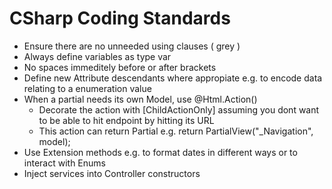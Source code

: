 # CSharp Coding Standards

* Ensure there are no unneeded using clauses ( grey )
* Always define variables as type var
* No spaces immeditely before or after brackets
* Define new Attribute descendants where appropiate e.g. to encode data relating to a enumeration value
* When a partial needs its own Model, use @Html.Action()
	* Decorate the action with [ChildActionOnly] assuming you dont want to be able to hit endpoint by hitting its URL
	* This action can return Partial e.g.  return PartialView("_Navigation", model);
* Use Extension methods e.g. to format dates in different ways or to interact with Enums	
* Inject services into Controller constructors 